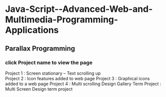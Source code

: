# Java-Script--Advanced-Web-and-Multimedia-Programming-Applications
## Parallax Programming
### click Project name to view the page

Project 1 : Screen stationary – Text scrolling up  
Project 2 : Icon features added to web page 
Project 3 : Graphical icons added to a web page 
Project 4 : Multi scrolling Design Gallery 
Term Project : Multi Screen Design term project


